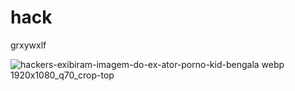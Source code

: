 # hack
grxywxlf

![hackers-exibiram-imagem-do-ex-ator-porno-kid-bengala webp 1920x1080_q70_crop-top](https://github.com/user-attachments/assets/56ae2b10-5ac9-407d-924d-a70a000e9e0d)
